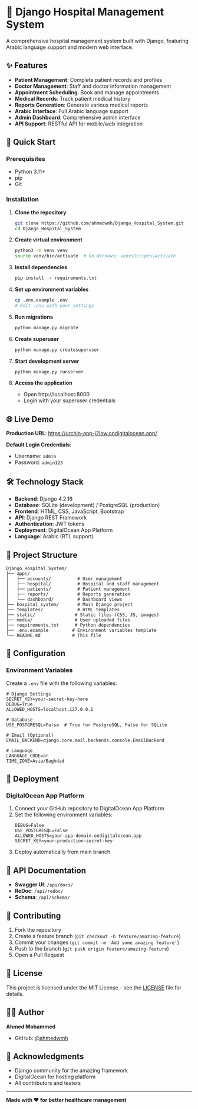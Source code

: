 # 🏥 Django Hospital Management System

A comprehensive hospital management system built with Django, featuring Arabic language support and modern web interface.

## ✨ Features

- **Patient Management**: Complete patient records and profiles
- **Doctor Management**: Staff and doctor information management
- **Appointment Scheduling**: Book and manage appointments
- **Medical Records**: Track patient medical history
- **Reports Generation**: Generate various medical reports
- **Arabic Interface**: Full Arabic language support
- **Admin Dashboard**: Comprehensive admin interface
- **API Support**: RESTful API for mobile/web integration

## 🚀 Quick Start

### Prerequisites

- Python 3.11+
- pip
- Git

### Installation

1. **Clone the repository**
   ```bash
   git clone https://github.com/ahmedwmh/Django_Hospital_System.git
   cd Django_Hospital_System
   ```

2. **Create virtual environment**
   ```bash
   python3 -m venv venv
   source venv/bin/activate  # On Windows: venv\Scripts\activate
   ```

3. **Install dependencies**
   ```bash
   pip install -r requirements.txt
   ```

4. **Set up environment variables**
   ```bash
   cp .env.example .env
   # Edit .env with your settings
   ```

5. **Run migrations**
   ```bash
   python manage.py migrate
   ```

6. **Create superuser**
   ```bash
   python manage.py createsuperuser
   ```

7. **Start development server**
   ```bash
   python manage.py runserver
   ```

8. **Access the application**
   - Open http://localhost:8000
   - Login with your superuser credentials

## 🌐 Live Demo

**Production URL**: https://urchin-app-j2low.ondigitalocean.app/

**Default Login Credentials**:
- Username: `admin`
- Password: `admin123`

## 🛠️ Technology Stack

- **Backend**: Django 4.2.16
- **Database**: SQLite (development) / PostgreSQL (production)
- **Frontend**: HTML, CSS, JavaScript, Bootstrap
- **API**: Django REST Framework
- **Authentication**: JWT tokens
- **Deployment**: DigitalOcean App Platform
- **Language**: Arabic (RTL support)

## 📁 Project Structure

```
Django_Hospital_System/
├── apps/
│   ├── accounts/          # User management
│   ├── hospital/          # Hospital and staff management
│   ├── patients/          # Patient management
│   ├── reports/           # Reports generation
│   └── dashboard/         # Dashboard views
├── hospital_system/       # Main Django project
├── templates/             # HTML templates
├── static/               # Static files (CSS, JS, images)
├── media/                # User uploaded files
├── requirements.txt      # Python dependencies
├── .env.example         # Environment variables template
└── README.md            # This file
```

## 🔧 Configuration

### Environment Variables

Create a `.env` file with the following variables:

```env
# Django Settings
SECRET_KEY=your-secret-key-here
DEBUG=True
ALLOWED_HOSTS=localhost,127.0.0.1

# Database
USE_POSTGRESQL=False  # True for PostgreSQL, False for SQLite

# Email (Optional)
EMAIL_BACKEND=django.core.mail.backends.console.EmailBackend

# Language
LANGUAGE_CODE=ar
TIME_ZONE=Asia/Baghdad
```

## 🚀 Deployment

### DigitalOcean App Platform

1. Connect your GitHub repository to DigitalOcean App Platform
2. Set the following environment variables:
   ```
   DEBUG=False
   USE_POSTGRESQL=False
   ALLOWED_HOSTS=your-app-domain.ondigitalocean.app
   SECRET_KEY=your-production-secret-key
   ```
3. Deploy automatically from main branch

## 📱 API Documentation

- **Swagger UI**: `/api/docs/`
- **ReDoc**: `/api/redoc/`
- **Schema**: `/api/schema/`

## 🤝 Contributing

1. Fork the repository
2. Create a feature branch (`git checkout -b feature/amazing-feature`)
3. Commit your changes (`git commit -m 'Add some amazing feature'`)
4. Push to the branch (`git push origin feature/amazing-feature`)
5. Open a Pull Request

## 📄 License

This project is licensed under the MIT License - see the [LICENSE](LICENSE) file for details.

## 👨‍💻 Author

**Ahmed Mohammed**
- GitHub: [@ahmedwmh](https://github.com/ahmedwmh)

## 🙏 Acknowledgments

- Django community for the amazing framework
- DigitalOcean for hosting platform
- All contributors and testers

---

**Made with ❤️ for better healthcare management**